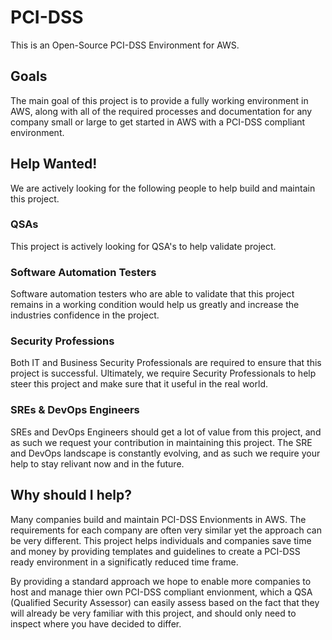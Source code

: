
# PCI-DSS
This is an Open-Source PCI-DSS Environment for AWS. 

## Goals
The main goal of this project is to provide a fully working environment in AWS, along with all of the required processes and documentation for any company small or large to get started in AWS with a PCI-DSS compliant environment. 

## Help Wanted!
We are actively looking for the following people to help build and maintain this project.

### QSAs
This project is actively looking for QSA's to help validate project.  

### Software Automation Testers
Software automation testers who are able to validate that this project remains in a working condition would help us greatly and increase the industries confidence in the project.

### Security Professions
Both IT and Business Security Professionals are required to ensure that this project is successful.  Ultimately, we require Security Professionals to help steer this project and make sure that it useful in the real world. 

### SREs & DevOps Engineers
SREs and DevOps Engineers should get a lot of value from this project, and as such we request your contribution in maintaining this project.  The SRE and DevOps landscape is constantly evolving, and as such we require your help to stay relivant now and in the future. 

## Why should I help?
Many companies build and maintain PCI-DSS Envionments in AWS.  The requirements for each company are often very similar yet the approach can be very different.  This project helps individuals and companies save time and money by providing templates and guidelines to create a PCI-DSS ready environment in a significatly reduced time frame.

By providing a standard approach we hope to enable more companies to host and manage thier own PCI-DSS compliant envionment, which a QSA (Qualified Security Assessor) can easily assess based on the fact that they will already be very familiar with this project, and should only need to inspect where you have decided to differ.